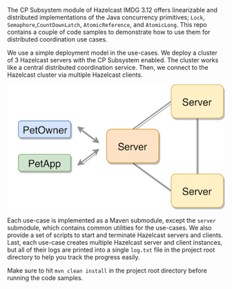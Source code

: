 The CP Subsystem module of Hazelcast IMDG 3.12 offers linearizable and
distributed implementations of the Java concurrency primitives; `Lock`,
`Semaphore`,`CountDownLatch`, `AtomicReference`, and `AtomicLong`. This repo
contains a couple of code samples to demonstrate how to use them for
distributed coordination use cases. 

We use a simple deployment model in the use-cases. We deploy a cluster of 3
Hazelcast servers with the CP Subsystem enabled. The cluster works like 
a central distributed coordination service. Then, we connect to the Hazelcast
cluster via multiple Hazelcast clients.  

![](diagram.png?raw=true)

Each use-case is implemented as a Maven submodule, except the `server` 
submodule, which contains common utilities for the use-cases. We also provide
a set of scripts to start and terminate Hazelcast servers and clients. Last,
each use-case creates multiple Hazelcast server and client instances, but all
of their logs are printed into a single `log.txt` file in the project root
directory to help you track the progress easily.  

Make sure to hit `mvn clean install` in the project root directory before
running the code samples. 
